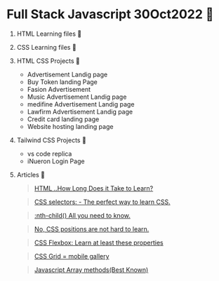 # Full Stack Javascript 30Oct2022 🌱
01. HTML Learning files 🌱
02. CSS Learning files 🌱
03. HTML CSS Projects 📕
    - Advertisement Landig page
    - Buy Token landing Page
    - Fasion Advertisement
    - Music Advertisement Landig page
    - medifine Advertisement Landig page
    - Lawfirm Advertisement Landig page
    - Credit card landing page
    - Website hosting landing page
04. Tailwind CSS Projects 📒
    - vs code replica
    - iNueron Login Page
05. Articles 📰
    >[HTML ..How Long Does it Take to Learn?](https://bharatchavhan.hashnode.dev/html-how-long-does-it-take-to-learn)
    
    >[CSS selectors: - The perfect way to learn CSS.](https://bharatchavhan.hashnode.dev/css-selectors-the-perfect-way-to-learn-css)

     > [:nth-child() All you need to know.](https://bharatchavhan.hashnode.dev/nth-child-all-you-need-to-know)
       
    >[No, CSS positions are not hard to learn.](https://bharatchavhan.hashnode.dev/no-css-positions-are-not-hard-to-learn) 

    > [CSS Flexbox: Learn at least these properties](https://bharatchavhan.hashnode.dev/css-flexbox-learn-at-least-these-properties)

    > [CSS Grid = mobile gallery](https://bharatchavhan.hashnode.dev/css-grid-mobile-gallery)

    > [Javascript Array methods(Best Known)](https://bharatchavhan.hashnode.dev/javascript-array-methods)

    